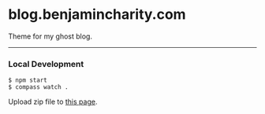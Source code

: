 # blog.benjamincharity.com

Theme for my ghost blog.

- - -

### Local Development

    $ npm start
    $ compass watch .

Upload zip file to [this page](https://ghost.org/blogs/benjamincharity/).
